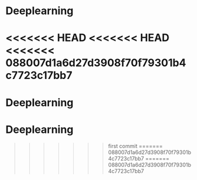 # Deeplearning
<<<<<<< HEAD
<<<<<<< HEAD
<<<<<<< 088007d1a6d27d3908f70f79301b4c7723c17bb7
=======
# Deeplearning
# Deeplearning
>>>>>>> first commit
=======
>>>>>>> 088007d1a6d27d3908f70f79301b4c7723c17bb7
=======
>>>>>>> 088007d1a6d27d3908f70f79301b4c7723c17bb7
